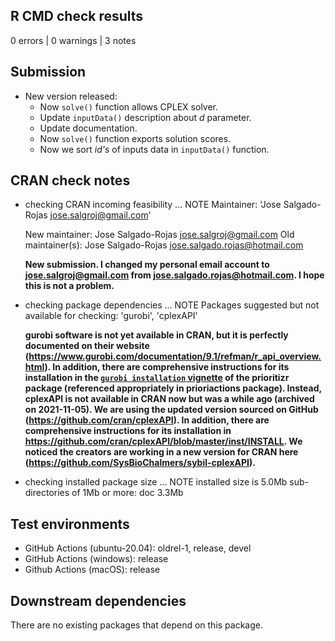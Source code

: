## R CMD check results

0 errors | 0 warnings | 3 notes

## Submission

* New version released:
  -   Now `solve()` function allows CPLEX solver.
  -   Update `inputData()` description about *d* parameter.
  -   Update documentation.
  -   Now `solve()` function exports solution scores.
  -   Now we sort *id's* of inputs data in `inputData()` function.

  
## CRAN check notes

* checking CRAN incoming feasibility ... NOTE
  Maintainer: ‘Jose Salgado-Rojas <jose.salgroj@gmail.com>’
  
  New maintainer:
    Jose Salgado-Rojas <jose.salgroj@gmail.com>
  Old maintainer(s):
    Jose Salgado-Rojas <jose.salgado.rojas@hotmail.com>
  
  **New submission. I changed my personal email account to jose.salgroj@gmail.com from jose.salgado.rojas@hotmail.com. I hope this is not a problem.**
 
* checking package dependencies ... NOTE
  Packages suggested but not available for checking: 'gurobi', 'cplexAPI'

  **gurobi software is not yet available in CRAN, but it is perfectly documented on their website (https://www.gurobi.com/documentation/9.1/refman/r_api_overview.html). In addition, there are comprehensive instructions for its installation in the [`gurobi installation` vignette](https://prioritizr.net/articles/gurobi_installation.html) of the prioritizr package (referenced appropriately in prioriactions package). Instead, cplexAPI is not available in CRAN now but was a while ago (archived on 2021-11-05). We are using the updated version sourced on GitHub (https://github.com/cran/cplexAPI). In addition, there are comprehensive instructions for its installation in https://github.com/cran/cplexAPI/blob/master/inst/INSTALL. We noticed the creators are working in a new version for CRAN here (https://github.com/SysBioChalmers/sybil-cplexAPI).**

* checking installed package size ... NOTE
    installed size is  5.0Mb
    sub-directories of 1Mb or more:
      doc   3.3Mb

## Test environments

 - GitHub Actions (ubuntu-20.04): oldrel-1, release, devel
 - GitHub Actions (windows): release
 - Github Actions (macOS): release

## Downstream dependencies

There are no existing packages that depend on this package.
